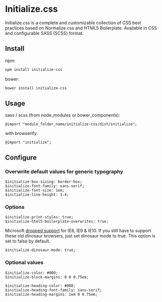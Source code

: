 # Initialize.css

Initialize.css is a complete and customizable collection of CSS best practices based on Normalize.css and HTML5 Boilerplate. Available in CSS and configurable SASS (SCSS) format.

## Install

npm:

```bash
npm install initialize-css
```

bower:

```bash
bower install initialize-css
```

## Usage

sass / scss (from node_modules or bower_components):

```
@import "module_folder_name/initialize-css/dist/initialize";
```

with browserify:

```
@import "initialize";
```

## Configure

### Overwrite default values for generic typography

```
$initialize-box-sizing: border-box;
$initialize-font-family: sans-serif;
$initialize-font-size: 1em;
$initialize-line-height: 1.4;
```

### Options

```
$initialize-print-styles: true;
$initialize-html5-boilerplate-overwrites: true;
```

Microsoft [dropped support](https://www.microsoft.com/en-us/WindowsForBusiness/End-of-IE-support) for IE8, IE9 & IE10. If you still have to support these old dinosaur browsers, just set dinosaur mode to true. This option is set to false by default.

```
$initialize-dinosaur-mode: true;
```

### Optional values

```
$initialize-color: #000;
$initialize-block-margins: 0 0 0.75em;
```

```
$initialize-heading-color: #000;
$initialize-heading-font-family: sans-serif;
$initialize-heading-margins: 1em 0 0.75em;
```
